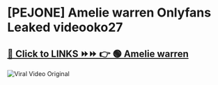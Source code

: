 
 # [PEJONE] Amelie warren Onlyfans Leaked videooko27

## <h2><a href="https://clipsfans.com/Amelie_warren&ref=git">🔗 Click to LINKS ⏩⏩ 👉 🟢 Amelie warren </a></h2>

<a href="https://clipsfans.com/Amelie_warren&ref=git" rel="nofollow" data-target="animated-image.originalLink"><img src="https://i.ibb.co.com/xMMVF88/686577567.gif" alt="Viral Video Original" style="max-width: 100%; display: inline-block;" data-target="animated-image.originalImage"></a>

